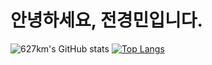 # 안녕하세요, 전경민입니다. 
![627km's GitHub stats](https://github-readme-stats.vercel.app/api?username=627km&show_icons=true&theme=radical)
[![Top Langs](https://github-readme-stats.vercel.app/api/top-langs/?username=627km&layout=compact)](https://github.com/627km/github-readme-stats)